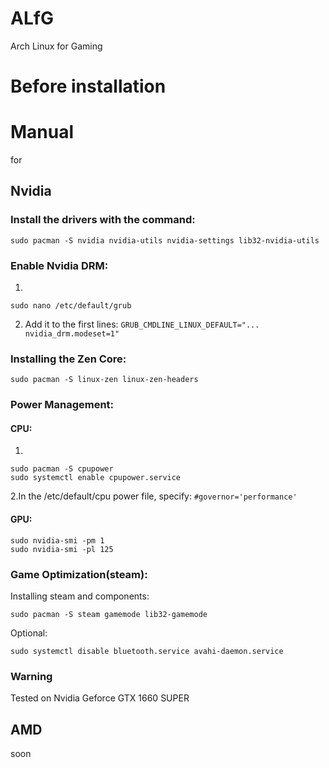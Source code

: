 # ALfG
Arch Linux for Gaming
# Before installation

# Manual
for
## Nvidia
### Install the drivers with the command:
```
sudo pacman -S nvidia nvidia-utils nvidia-settings lib32-nvidia-utils
```
### Enable Nvidia DRM:

1.
```
sudo nano /etc/default/grub
```
2. Add it to the first lines: ```GRUB_CMDLINE_LINUX_DEFAULT="... nvidia_drm.modeset=1"```

### Installing the Zen Core:
```
sudo pacman -S linux-zen linux-zen-headers
```

### Power Management:

#### CPU:

1.
```
sudo pacman -S cpupower
sudo systemctl enable cpupower.service
```
2.In the /etc/default/cpu power file, specify: ```#governor='performance'```

#### GPU:
```
sudo nvidia-smi -pm 1
sudo nvidia-smi -pl 125
```
### Game Optimization(steam):
Installing steam and components:
```
sudo pacman -S steam gamemode lib32-gamemode
```
Optional:
```
sudo systemctl disable bluetooth.service avahi-daemon.service
```
### Warning
Tested on Nvidia Geforce GTX 1660 SUPER
## AMD
soon

